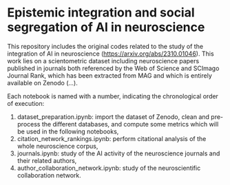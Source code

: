 # Epistemic integration and social segregation of AI in neuroscience

 This repository includes the original codes related to the study of the integration of AI in neuroscience (https://arxiv.org/abs/2310.01046). This work lies on a scientometric dataset including neuroscience papers published in journals both referenced by the Web of Science and SCImago Journal Rank, which has been extracted from MAG and which is entirely available on Zenodo (...).

Each notebook is named with a number, indicating the chronological order of execution:
1) dataset_preparation.ipynb: import the dataset of Zenodo, clean and pre-process the different databases, and compute some metrics which will be used in the following notebooks,
2) citation_network_rankings.ipynb: perform citational analysis of the whole neuroscience corpus,
3) journals.ipynb: study of the AI activity of the neuroscience journals and their related authors,
4) author_collaboration_network.ipynb: study of the neuroscientific collaboration network.
 
